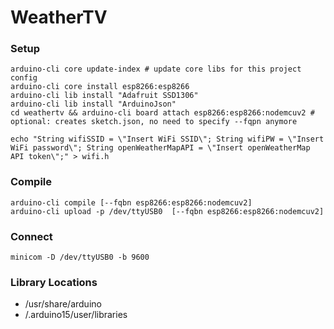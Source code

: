 # WeatherTV

### Setup
```
arduino-cli core update-index # update core libs for this project config
arduino-cli core install esp8266:esp8266
arduino-cli lib install "Adafruit SSD1306"
arduino-cli lib install "ArduinoJson"
cd weathertv && arduino-cli board attach esp8266:esp8266:nodemcuv2 # optional: creates sketch.json, no need to specify --fqpn anymore

echo "String wifiSSID = \"Insert WiFi SSID\"; String wifiPW = \"Insert WiFi password\"; String openWeatherMapAPI = \"Insert openWeatherMap API token\";" > wifi.h
```

### Compile
```
arduino-cli compile [--fqbn esp8266:esp8266:nodemcuv2]
arduino-cli upload -p /dev/ttyUSB0  [--fqbn esp8266:esp8266:nodemcuv2]
```

### Connect
```
minicom -D /dev/ttyUSB0 -b 9600
```

### Library Locations
* /usr/share/arduino
* <repo-dir>/.arduino15/user/libraries
